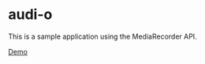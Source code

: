 audi-o
=====

This is a sample application using the MediaRecorder API.

[Demo](https://ushiboy.github.io/audi-o/)
